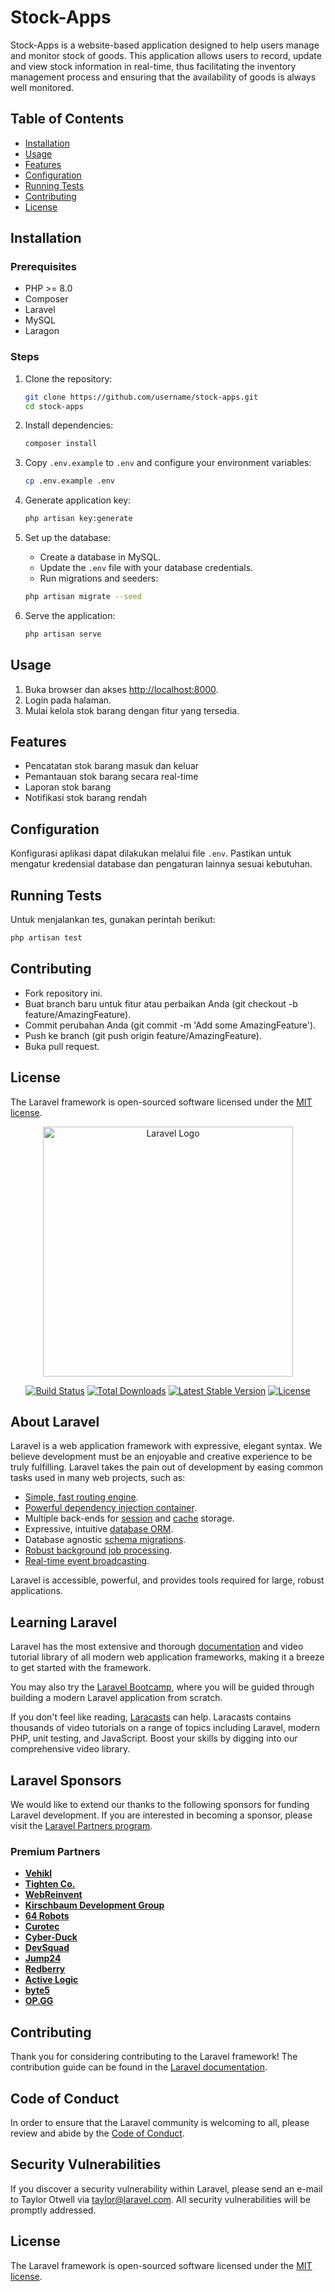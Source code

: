 # Stock-Apps

Stock-Apps is a website-based application designed to help users manage and monitor stock of goods. This application allows users to record, update and view stock information in real-time, thus facilitating the inventory management process and ensuring that the availability of goods is always well monitored.

## Table of Contents

- [Installation](#installation)
- [Usage](#usage)
- [Features](#features)
- [Configuration](#configuration)
- [Running Tests](#running-tests)
- [Contributing](#contributing)
- [License](#license)

## Installation

### Prerequisites

- PHP >= 8.0
- Composer
- Laravel
- MySQL
- Laragon

### Steps

1. Clone the repository:
    ```bash
    git clone https://github.com/username/stock-apps.git
    cd stock-apps
    ```

2. Install dependencies:
    ```bash
    composer install
    ```

3. Copy `.env.example` to `.env` and configure your environment variables:
    ```bash
    cp .env.example .env
    ```

4. Generate application key:
    ```bash
    php artisan key:generate
    ```

5. Set up the database:
    - Create a database in MySQL.
    - Update the `.env` file with your database credentials.
    - Run migrations and seeders:
    ```bash
    php artisan migrate --seed
    ```

6. Serve the application:
    ```bash
    php artisan serve
    ```

## Usage

1. Buka browser dan akses [http://localhost:8000](http://localhost:8000).
2. Login pada halaman.
3. Mulai kelola stok barang dengan fitur yang tersedia.

## Features

- Pencatatan stok barang masuk dan keluar
- Pemantauan stok barang secara real-time
- Laporan stok barang
- Notifikasi stok barang rendah

## Configuration

Konfigurasi aplikasi dapat dilakukan melalui file `.env`. Pastikan untuk mengatur kredensial database dan pengaturan lainnya sesuai kebutuhan.

## Running Tests

Untuk menjalankan tes, gunakan perintah berikut:

```bash
php artisan test
```

## Contributing

- Fork repository ini.
- Buat branch baru untuk fitur atau perbaikan Anda (git checkout -b feature/AmazingFeature).
- Commit perubahan Anda (git commit -m 'Add some AmazingFeature').
- Push ke branch (git push origin feature/AmazingFeature).
- Buka pull request.

## License

The Laravel framework is open-sourced software licensed under the [MIT license](https://opensource.org/licenses/MIT).

<p align="center"><a href="https://laravel.com" target="_blank"><img src="https://raw.githubusercontent.com/laravel/art/master/logo-lockup/5%20SVG/2%20CMYK/1%20Full%20Color/laravel-logolockup-cmyk-red.svg" width="400" alt="Laravel Logo"></a></p>

<p align="center">
<a href="https://github.com/laravel/framework/actions"><img src="https://github.com/laravel/framework/workflows/tests/badge.svg" alt="Build Status"></a>
<a href="https://packagist.org/packages/laravel/framework"><img src="https://img.shields.io/packagist/dt/laravel/framework" alt="Total Downloads"></a>
<a href="https://packagist.org/packages/laravel/framework"><img src="https://img.shields.io/packagist/v/laravel/framework" alt="Latest Stable Version"></a>
<a href="https://packagist.org/packages/laravel/framework"><img src="https://img.shields.io/packagist/l/laravel/framework" alt="License"></a>
</p>

## About Laravel

Laravel is a web application framework with expressive, elegant syntax. We believe development must be an enjoyable and creative experience to be truly fulfilling. Laravel takes the pain out of development by easing common tasks used in many web projects, such as:

- [Simple, fast routing engine](https://laravel.com/docs/routing).
- [Powerful dependency injection container](https://laravel.com/docs/container).
- Multiple back-ends for [session](https://laravel.com/docs/session) and [cache](https://laravel.com/docs/cache) storage.
- Expressive, intuitive [database ORM](https://laravel.com/docs/eloquent).
- Database agnostic [schema migrations](https://laravel.com/docs/migrations).
- [Robust background job processing](https://laravel.com/docs/queues).
- [Real-time event broadcasting](https://laravel.com/docs/broadcasting).

Laravel is accessible, powerful, and provides tools required for large, robust applications.

## Learning Laravel

Laravel has the most extensive and thorough [documentation](https://laravel.com/docs) and video tutorial library of all modern web application frameworks, making it a breeze to get started with the framework.

You may also try the [Laravel Bootcamp](https://bootcamp.laravel.com), where you will be guided through building a modern Laravel application from scratch.

If you don't feel like reading, [Laracasts](https://laracasts.com) can help. Laracasts contains thousands of video tutorials on a range of topics including Laravel, modern PHP, unit testing, and JavaScript. Boost your skills by digging into our comprehensive video library.

## Laravel Sponsors

We would like to extend our thanks to the following sponsors for funding Laravel development. If you are interested in becoming a sponsor, please visit the [Laravel Partners program](https://partners.laravel.com).

### Premium Partners

- **[Vehikl](https://vehikl.com/)**
- **[Tighten Co.](https://tighten.co)**
- **[WebReinvent](https://webreinvent.com/)**
- **[Kirschbaum Development Group](https://kirschbaumdevelopment.com)**
- **[64 Robots](https://64robots.com)**
- **[Curotec](https://www.curotec.com/services/technologies/laravel/)**
- **[Cyber-Duck](https://cyber-duck.co.uk)**
- **[DevSquad](https://devsquad.com/hire-laravel-developers)**
- **[Jump24](https://jump24.co.uk)**
- **[Redberry](https://redberry.international/laravel/)**
- **[Active Logic](https://activelogic.com)**
- **[byte5](https://byte5.de)**
- **[OP.GG](https://op.gg)**

## Contributing

Thank you for considering contributing to the Laravel framework! The contribution guide can be found in the [Laravel documentation](https://laravel.com/docs/contributions).

## Code of Conduct

In order to ensure that the Laravel community is welcoming to all, please review and abide by the [Code of Conduct](https://laravel.com/docs/contributions#code-of-conduct).

## Security Vulnerabilities

If you discover a security vulnerability within Laravel, please send an e-mail to Taylor Otwell via [taylor@laravel.com](mailto:taylor@laravel.com). All security vulnerabilities will be promptly addressed.

## License

The Laravel framework is open-sourced software licensed under the [MIT license](https://opensource.org/licenses/MIT).
